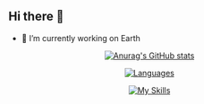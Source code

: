 ## Hi there 👋

- 🔭 I’m currently working on Earth


<div align="center">

  [![Anurag's GitHub stats](https://github-readme-stats.vercel.app/api?username=jaylaelike&show_icons=true&theme=dracula)](https://github.com/jaylaelike/github-readme-stats)
  
  [![Languages](https://github-readme-stats.vercel.app/api/top-langs/?username=jaylaelike&layout=compact&langs_count=10&hide_border=true&custom_title=Languages&bg_color=00000000&hide=PHP)](https://github.com/jaylaelike)

  
[![My Skills](https://skillicons.dev/icons?i=nextjs,aws,gcp,nestjs,react,vue,ts,vite,nodejs,anaconda,p5js,js,html,css,tailwind,wasm,astro,arduino,planetscale,firebase,bun,planetscale,docker,graphql,prisma,flutter,linux,py,supabase,sentry,tensorflow)](https://skillicons.dev)

  

</div>
